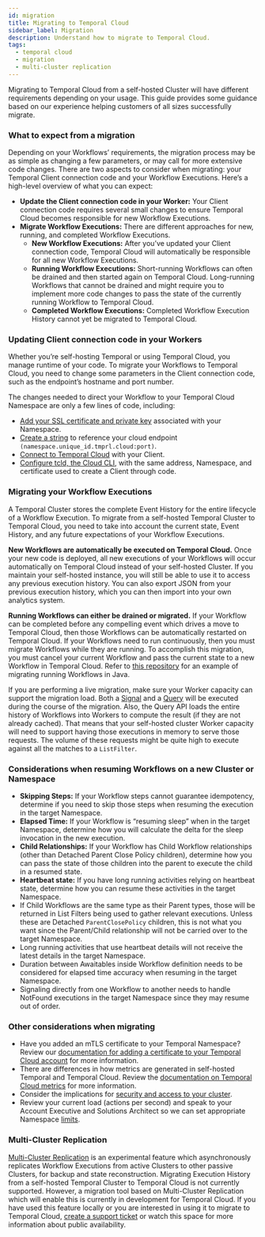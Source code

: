 ```yaml
---
id: migration
title: Migrating to Temporal Cloud
sidebar_label: Migration
description: Understand how to migrate to Temporal Cloud.
tags:
  - temporal cloud
  - migration
  - multi-cluster replication
---
```


Migrating to Temporal Cloud from a self-hosted Cluster will have different requirements depending on your usage.
This guide provides some guidance based on our experience helping customers of all sizes successfully migrate.

### What to expect from a migration

Depending on your Workflows’ requirements, the migration process may be as simple as changing a few parameters, or may call for more extensive code changes.
There are two aspects to consider when migrating: your Temporal Client connection code and your Workflow Executions.
Here’s a high-level overview of what you can expect:

- **Update the Client connection code in your Worker:** Your Client connection code requires several small changes to ensure Temporal Cloud becomes responsible for new Workflow Executions.
- **Migrate Workflow Executions:** There are different approaches for new, running, and completed Workflow Executions.
  - **New Workflow Executions:** After you’ve updated your Client connection code, Temporal Cloud will automatically be responsible for all new Workflow Executions.
  - **Running Workflow Executions:** Short-running Workflows can often be drained and then started again on Temporal Cloud. Long-running Workflows that cannot be drained and might require you to implement more code changes to pass the state of the currently running Workflow to Temporal Cloud.
  - **Completed Workflow Executions:** Completed Workflow Execution History cannot yet be migrated to Temporal Cloud.

### Updating Client connection code in your Workers

Whether you’re self-hosting Temporal or using Temporal Cloud, you manage runtime of your code.
To migrate your Workflows to Temporal Cloud, you need to change some parameters in the Client connection code, such as the endpoint’s hostname and port number.

The changes needed to direct your Workflow to your Temporal Cloud
Namespace are only a few lines of code, including:

- [Add your SSL certificate and private key](/cloud/saml-intro) associated with your Namespace.
- [Create a string](/cloud/namespaces-intro) to reference your cloud endpoint `(namespace.unique_id.tmprl.cloud:port)`.
- [Connect to Temporal Cloud](/cloud/get-started) with your Client.
- [Configure tcld, the Cloud CLI](/cloud/tcld/index), with the same address, Namespace, and
  certificate used to create a Client through code.

### Migrating your Workflow Executions

A Temporal Cluster stores the complete Event History for the entire lifecycle of a
Workflow Execution.
To migrate from a self-hosted Temporal Cluster to Temporal Cloud, you need to take into account the current state, Event History, and any future expectations of your Workflow Executions.

**New Workflows are automatically be executed on Temporal Cloud.**
Once your new code is deployed, all new executions of your Workflows will occur automatically on Temporal Cloud instead of your self-hosted Cluster.
If you maintain your self-hosted instance, you will still be able to use it to access any previous execution history.
You can also export JSON from your previous execution history, which you can then import into your own analytics system.

**Running Workflows can either be drained or migrated.**
If your Workflow can be completed before any compelling event which drives a move to Temporal Cloud, then
those Workflows can be automatically restarted on Temporal Cloud.
If your Workflows need to run continuously, then you must migrate Workflows while they are running.
To accomplish this migration, you must cancel your current Workflow and pass the current state to a new Workflow in Temporal Cloud.
Refer to [this repository](https://github.com/temporalio/migration-example/blob/main/src/main/java/io/temporal/migration/example/README.md) for an example of migrating running Workflows in Java.

If you are performing a live migration, make sure your Worker capacity can support the migration load.
Both a [Signal](/concepts/what-is-a-signal) and a [Query](/concepts/what-is-a-query) will be executed during the course of the migration.
Also, the Query API loads the entire history of Workflows into Workers to compute the result (if they are not already cached).
That means that your self-hosted cluster Worker capacity will need to support having those executions in memory to serve those requests.
The volume of these requests might be quite high to execute against all the matches to a `ListFilter`.

### Considerations when resuming Workflows on a new Cluster or Namespace

- **Skipping Steps:** If your Workflow steps cannot guarantee idempotency, determine if you need to skip those steps when resuming the execution in the target Namespace.
- **Elapsed Time:** If your Workflow is “resuming sleep” when in the target Namespace, determine how you will calculate the delta for the sleep invocation in the new execution.
- **Child Relationships:** If your Workflow has Child Workflow relationships (other than Detached Parent Close Policy children), determine how you can pass the state of those children into the parent to execute the child in a resumed state.
- **Heartbeat state:** If you have long running activities relying on heartbeat state, determine how you can resume these activities in the target Namespace.
- If Child Workflows are the same type as their Parent types, those will be returned in List Filters being used to gather relevant executions. Unless these are Detached `ParentClosePolicy` children, this is not what you want since the Parent/Child relationship will not be carried over to the target Namespace.
- Long running activities that use heartbeat details will not receive the latest details in the target Namespace.
- Duration between Awaitables inside Workflow definition needs to be considered for elapsed time accuracy when resuming in the target Namespace.
- Signaling directly from one Workflow to another needs to handle NotFound executions in the target Namespace since they may resume out of order.

### Other considerations when migrating

- Have you added an mTLS certificate to your Temporal Namespace? Review our [documentation for adding a certificate to your Temporal Cloud account](/cloud/certificates-intro) for more information.
- There are differences in how metrics are generated in self-hosted Temporal and Temporal Cloud. Review the [documentation on Temporal Cloud metrics](/cloud/metrics-intro) for more information.
- Consider the implications for [security and access to your cluster](/cloud/security-cloud-intro).
- Review your current load (actions per second) and speak to your Account Executive and Solutions Architect so we can set appropriate Namespace [limits](/cloud/limits).

### Multi-Cluster Replication

[Multi-Cluster Replication](/self-hosted/what-is-multi-cluster-replication) is an experimental feature which asynchronously replicates Workflow Executions from active Clusters to other passive Clusters, for backup and state reconstruction.
Migrating Execution History from a self-hosted Temporal Cluster to Temporal Cloud is not currently supported.
However, a migration tool based on Multi-Cluster Replication which will enable this is currently in development for Temporal Cloud.
If you have used this feature locally or you are interested in using it to migrate to Temporal Cloud, [create a support ticket](https://docs.temporal.io/cloud/support) or watch this space for more information about public availability.
